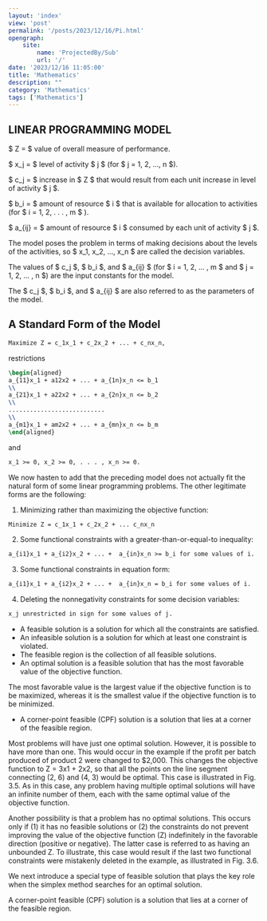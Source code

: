 ```yaml
---
layout: 'index'
view: 'post'
permalink: '/posts/2023/12/16/Pi.html'
opengraph:
    site:
        name: 'ProjectedBy/Sub'
        url: '/'
date: '2023/12/16 11:05:00'
title: 'Mathematics'
description: ""
category: 'Mathematics'
tags: ['Mathematics']
---
```


## LINEAR PROGRAMMING MODEL

$ Z = $ value of overall measure of performance.

$ x_j = $ level of activity $ j $ (for $ j = 1, 2, ..., n $).

$ c_j =  $ increase in $ Z $ that would result from each unit increase in level of activity $ j $.

$ b_i = $ amount of resource $ i $ that is available for allocation to activities (for $ i = 1, 2, . . . , m $ ).

$ a_{ij} = $ amount of resource $ i $ consumed by each unit of activity $ j $.

The model poses the problem in terms of making decisions about the levels of the activities, so $ x_1, x_2, ..., x_n $ are called the decision variables.

The values of $ c_j $, $ b_i $, and $ a_{ij} $ (for $ i = 1, 2, ... , m $ and $ j = 1, 2, ... , n $) are the input constants for the model.

The $ c_j $, $ b_i $, and $ a_{ij} $ are also referred to as the parameters of the model.

## A Standard Form of the Model

```latex
Maximize Z = c_1x_1 + c_2x_2 + ... + c_nx_n,
```
restrictions

```latex
\begin{aligned}
a_{11}x_1 + a12x2 + ... + a_{1n}x_n <= b_1
\\
a_{21}x_1 + a22x2 + ... + a_{2n}x_n <= b_2
\\
...........................
\\
a_{m1}x_1 + am2x2 + ... + a_{mn}x_n <= b_m
\end{aligned}
```

and

```latex
x_1 >= 0, x_2 >= 0, . . . , x_n >= 0.
```
We now hasten to add that the preceding model does not actually fit the natural form of some linear programming problems. The other legitimate forms are the following:

1. Minimizing rather than maximizing the objective function:

```latex
Minimize Z = c_1x_1 + c_2x_2 + ... c_nx_n
```

2. Some functional constraints with a greater-than-or-equal-to inequality:

```latex
a_{i1}x_1 + a_{i2}x_2 + ... +  a_{in}x_n >= b_i for some values of i.
```

3. Some functional constraints in equation form:

```latex
a_{i1}x_1 + a_{i2}x_2 + ... +  a_{in}x_n = b_i for some values of i.
```

4. Deleting the nonnegativity constraints for some decision variables:

```latex
x_j unrestricted in sign for some values of j.
```

- A feasible solution is a solution for which all the constraints are satisfied.
- An infeasible solution is a solution for which at least one constraint is violated.
- The feasible region is the collection of all feasible solutions.
- An optimal solution is a feasible solution that has the most favorable value of the objective function.

The most favorable value is the largest value if the objective function is to be maximized, whereas it is the smallest value if the objective function is to be minimized.

- A corner-point feasible (CPF) solution is a solution that lies at a corner of the feasible region.



Most problems will have just one optimal solution. However, it is possible to have more than one. This would occur in the example if the profit per batch produced of product 2 were changed to $2,000. This changes the objective function to Z = 3x1 + 2x2, so that all the points on the line segment connecting (2, 6) and (4, 3) would be optimal. This case is illustrated in Fig. 3.5. As in this case, any problem having multiple optimal solutions will have an infinite number of them, each with the same optimal value of the objective function.

Another possibility is that a problem has no optimal solutions. This occurs only if (1) it has no feasible solutions or (2) the constraints do not prevent improving the value of the objective function (Z) indefinitely in the favorable direction (positive or negative). The latter case is referred to as having an unbounded Z. To illustrate, this case would result if the last two functional constraints were mistakenly deleted in the example, as illustrated in Fig. 3.6.

We next introduce a special type of feasible solution that plays the key role when the simplex method searches for an optimal solution.

A corner-point feasible (CPF) solution is a solution that lies at a corner of the feasible region.
